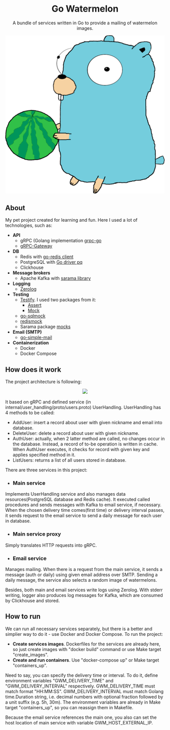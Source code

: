 <div align="center">
<h1>Go Watermelon</h1>
<p>
A bundle of services written in Go to provide a mailing of watermelon images.
</p>
<img src="docs/assets/images/go_watermelon_logo.svg"/>
</div>

## About
My pet project created for learning and fun. Here I used a lot of technologies, such as:
- **API**
    - gRPC (Golang implementation [grpc-go](https://github.com/grpc/grpc-go)
    - [gRPC-Gateway](https://github.com/grpc-ecosystem/grpc-gateway)
- **DB**
    - Redis with [go-redis client](https://github.com/go-redis/redis)
    - PostgreSQL with [Go driver pq](https://github.com/lib/pq)
    - Clickhouse
- **Message brokers**
    - Apache Kafka with [sarama library](https://github.com/Shopify/sarama)
- **Logging**
    - [Zerolog](https://github.com/rs/zerolog)
- **Testing**
    - [Testify](https://github.com/stretchr/testify). I used two packages from it:
        - [Assert](https://github.com/stretchr/testify/assert)
        - [Mock](https://github.com/stretchr/testify/mock)
    - [go-sqlmock](https://github.com/DATA-DOG/go_sqlmock)
    - [redismock](https://github.com/go-redis/redismock)
    - Sarama package [mocks](https://github.com/Shopify/sarama/mocks)
- **Email (SMTP)**
    - [go-simple-mail](https://github.com/xhit/go-simple-mail)
- **Containerization**
    - Docker
    - Docker Compose

## How does it work
The project architecture is following:
<div align="center">
<img src="docs/assets/images/go_watermelon_base_architecture">
</div>

It based on gRPC and defined service (in internal/user\_handling/proto/users.proto) UserHandling.
UserHandling has 4 methods to be called:
- AddUser: insert a record about user with given nickname and email into database.
- DeleteUser: delete a record about user with given nickname.
- AuthUser: actually, when 2 latter method are called, no changes occur in the database. Instead, a record of to-be operation is written in cache. When AuthUser executes, it checks for record with given key and applies specified method in it.
- ListUsers: returns a list of all users stored in database.

There are three services in this project:
- ### Main service
Implements UserHandling service and also manages data resources(PostgreSQL database and Redis cache). It executed called procedures and sends messages with Kafka to email service, if necessary. When the chosen delivery time comes(first time) or delivery interval passes, it sends request to the email service to send a daily message for each user in database.

- ### Main service proxy
Simply translates HTTP requests into gRPC.

- ### Email service
Manages mailing. When there is a request from the main service, it sends a message (auth or daily) using given email address over SMTP. Sending a daily message, the service also selects a random image of watermelons. 

Besides, both main and email services write logs using Zerolog. With stderr writing, logger also produces log messages for Kafka, which are consumed by Clickhouse and stored.

## How to run
We can run all necessary services separately, but there is a better and simplier way to do it - use Docker and Docker Compose. To run the project:
- **Create services images**. Dockerfiles for the services are already here, so just create images with "docker build" command or use Make target "create\_images".
- **Create and run containers**. Use "docker-compose up" or Make target "containers\_up".

Need to say, you can specify the delivery time or interval. To do it, define environment variables "GWM\_DELIVERY\_TIME" and "GWM\_DELIVERY\_INTERVAL" respectively. GWM\_DELIVERY\_TIME must match format "HH:MM:SS". GWM\_DELIVERY\_INTERVAL must match Golang time.Duration string, i.e. decimal numbers with optional fraction followed by a unit suffix (e.g. 5h, 30m). The environment variables are already in Make target "containers\_up", so you can reassign them in Makefile.

Because the email service references the main one, you also can set the host location of main service with variable GWM\_HOST\_EXTERNAL\_IP.
